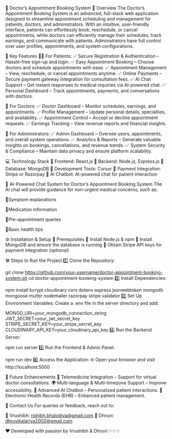 🎯 Doctor’s Appointment Booking System
🌟 Overview
The Doctor’s Appointment Booking System is an advanced, full-stack web application designed to streamline appointment scheduling and management for patients, doctors, and administrators. With an intuitive, user-friendly interface, patients can effortlessly book, reschedule, or cancel appointments, while doctors can efficiently manage their schedules, track earnings, and communicate with patients. Administrators have full control over user profiles, appointments, and system configurations.

🚀 Key Features
👩‍⚕️ For Patients:
✅ Secure Registration & Authentication – Hassle-free sign-up and login.
✅ Easy Appointment Booking – Choose doctors and schedule appointments with ease.
✅ Appointment Management – View, reschedule, or cancel appointments anytime.
✅ Online Payments – Secure payment gateway integration for consultation fees.
✅ AI Chat Support – Get instant responses to medical inquiries via AI-powered chat.
✅ Personal Dashboard – Track appointments, payments, and conversations with doctors.

🏥 For Doctors:
✅ Doctor Dashboard – Monitor schedules, earnings, and appointments.
✅ Profile Management – Update personal details, specialties, and availability.
✅ Appointment Control – Accept or decline appointment requests.
✅ Earnings Tracking – View revenue reports and financial insights.

🔧 For Administrators:
✅ Admin Dashboard – Oversee users, appointments, and overall system operations.
✅ Analytics & Reports – Generate valuable insights on bookings, cancellations, and revenue trends.
✅ System Security & Compliance – Maintain data privacy and ensure platform scalability.

💻 Technology Stack
🔹 Frontend: React.js
🔹 Backend: Node.js, Express.js
🔹 Database: MongoDB
🔹 Development Tools: Cursor
🔹 Payment Integration: Stripe or Razorpay
🔹 AI Chatbot: AI-powered chat for patient interaction

🤖 AI-Powered Chat System for Doctor’s Appointment Booking System
The AI chat will provide guidance for non-urgent medical concerns, such as:

🔹Symptom explanations

🔹Medication information

🔹Pre-appointment queries

🔹Basic health tips

⚙️ Installation & Setup
📌 Prerequisites
🔹 Install Node.js & npm
🔹 Install MongoDB and ensure the database is running
🔹 Obtain Stripe API keys for payment integration (optional)

🛠 Steps to Run the Project
1️⃣ Clone the Repository:

git clone https://github.com/your-username/doctor-appointment-booking-system.git
cd doctor-appointment-booking-system
2️⃣ Install Dependencies:

npm install bcrypt cloudinary cors dotenv express jsonwebtoken mongodb mongoose multer nodemailer razorpay stripe validator
3️⃣ Set Up Environment Variables: Create a .env file in the server directory and add:

MONGO_URI=your_mongodb_connection_string
JWT_SECRET=your_jwt_secret_key
STRIPE_SECRET_KEY=your_stripe_secret_key
CLOUDINARY_API_KEY=your_cloudinary_api_key
4️⃣ Run the Backend Server:

npm run server 
5️⃣ Run the Frontend & Admin Panel:

npm run dev
6️⃣ Access the Application: 🌐 Open your browser and visit http://localhost:5000

🔮 Future Enhancements
🚀 Telemedicine Integration – Support for virtual doctor consultations.
🌍 Multi-language & Multi-timezone Support – Improve accessibility.
🤖 Advanced AI Chatbot – Personalized patient interactions.
📄 Electronic Health Records (EHR) – Enhanced patient management.

📧 Contact Us
For queries or feedback, reach out to:

📩 Vrushibh: rishibh.bhalodiya@gmail.com
📩 Dhruvi: dhruvikalariya2002@gmail.com

❤ Developed with passion by Vrushibh & Dhruvi ✨✨✨
